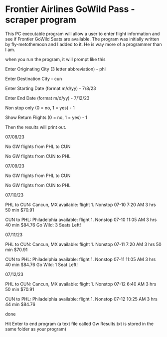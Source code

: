 # Frontier Airlines GoWild Pass - scraper program

This PC executable program will allow a user to enter flight information and see if Frontier GoWild Seats are available.
The program was initially written by fly-metothemoon and I added to it. He is way more of a programmer than I am.


when you run the program, it will prompt like this

Enter Originating City (3 letter abbreviation) - phl

Enter Destination City - cun

Enter Starting Date (format m/d/yy) - 7/8/23

Enter End Date (format m/d/yy) - 7/12/23

Non stop only  (0 = no, 1 = yes) - 1

Show Return Flights  (0 = no, 1 = yes) - 1

Then the results will print out.

07/08/23

No GW flights from PHL to CUN

No GW flights from CUN to PHL

07/09/23

No GW flights from PHL to CUN

No GW flights from CUN to PHL

07/10/23

PHL to CUN: Cancun, MX available:
flight 1. Nonstop   07-10 7:20 AM 3 hrs 50 min $70.91

CUN to PHL: Philadelphia available:
flight 1. Nonstop   07-10 11:05 AM 3 hrs 40 min $84.76
Go Wild: 3 Seats Left!


07/11/23

PHL to CUN: Cancun, MX available:
flight 1. Nonstop   07-11 7:20 AM 3 hrs 50 min $70.91

CUN to PHL: Philadelphia available:
flight 1. Nonstop   07-11 11:05 AM 3 hrs 40 min $84.76
Go Wild: 1 Seat Left!


07/12/23

PHL to CUN: Cancun, MX available:
flight 1. Nonstop   07-12 6:40 AM 3 hrs 50 min $70.91

CUN to PHL: Philadelphia available:
flight 1. Nonstop   07-12 10:25 AM 3 hrs 44 min $84.76

done

Hit Enter to end program (a text file called Gw Results.txt is stored in the same folder as your program)
